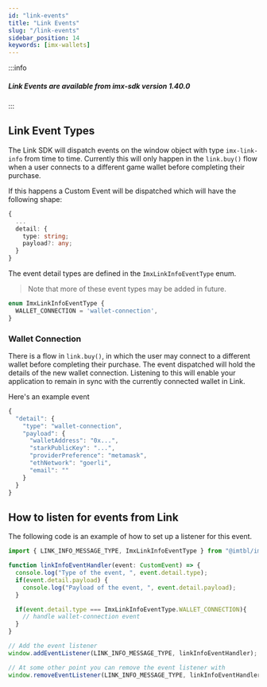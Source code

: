 ```yaml
---
id: "link-events"
title: "Link Events"
slug: "/link-events"
sidebar_position: 14
keywords: [imx-wallets]
---
```


:::info
  <h5>Link Events are available from imx-sdk version 1.40.0</h5>
:::

## Link Event Types

The Link SDK will dispatch events on the window object with type `imx-link-info` from time to time. Currently this will only happen in the `link.buy()` flow when a user connects to a different game wallet before completing their purchase.

If this happens a Custom Event will be dispatched which will have the following shape:

``` typescript
{
  ...
  detail: {
    type: string;
    payload?: any;
  }
}
```

The event detail types are defined in the `ImxLinkInfoEventType` enum. 
> Note that more of these event types may be added in future.

``` typescript
enum ImxLinkInfoEventType {
  WALLET_CONNECTION = 'wallet-connection',
}
```
### Wallet Connection
There is a flow in `link.buy()`, in which the user may connect to a different wallet before completing their purchase. The event dispatched will hold the details of the new wallet connection. Listening to this will enable your application to remain in sync with the currently connected wallet in Link.

Here's an example event
``` typescript
{
  "detail": {
    "type": "wallet-connection",
    "payload": {
      "walletAddress": "0x...",
      "starkPublicKey": "...",
      "providerPreference": "metamask",
      "ethNetwork": "goerli",
      "email": ""
    }
  }
}
```

## How to listen for events from Link

The following code is an example of how to set up a listener for this event.

``` typescript
import { LINK_INFO_MESSAGE_TYPE, ImxLinkInfoEventType } from "@imtbl/imx-sdk"

function linkInfoEventHandler(event: CustomEvent) => {
  console.log("Type of the event, ", event.detail.type);
  if(event.detail.payload) {
    console.log("Payload of the event, ", event.detail.payload);
  }

  if(event.detail.type === ImxLinkInfoEventType.WALLET_CONNECTION){
    // handle wallet-connection event
  }
}

// Add the event listener
window.addEventListener(LINK_INFO_MESSAGE_TYPE, linkInfoEventHandler);

// At some other point you can remove the event listener with
window.removeEventListener(LINK_INFO_MESSAGE_TYPE, linkInfoEventHandler);
```

